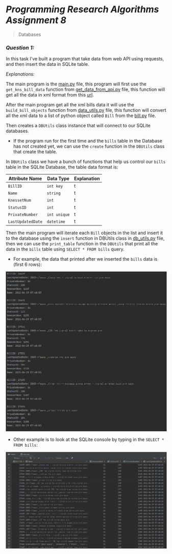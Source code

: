 # <i>Programming Research Algorithms Assignment 8</i>

> Databases

### <i>Question 1:</i>

In this task I've built a program that take data from web API using requests, and then insert the data in SQLite table.


*Explanations:*

The main program is the [main.py](q1/main.py) file, this program will first use the ```get_kns_bill_data``` function from [get_data_from_api.py](q1/get_data_from_api.py) file, this function will get all the data in xml format from this [url]("http://knesset.gov.il/Odata/ParliamentInfo.svc/KNS_Bill()?$filter=SubTypeID%20eq%2054&$expand=KNS_BillInitiators").

After the main program get all the xml bills data it will use the ```build_bill_objects``` function from [data_utils.py](q1/data_utils.py) file, this function will convert all the xml data to a list of python object called ```Bill``` from the [bill.py](q1/bill.py) file.

Then creates a ```DBUtils``` class instance that will connect to our SQLite databases. 

* If the program run for the first time and the ```bills``` table in the Database has not created yet, we can use the ```create``` function in the ```DBUtils``` class that create the table. 

In ```DBUtils``` class we have a bunch of functions that help us control our ```bills``` table in the SQLite Database, the table data format is:

| Attribute Name | Data Type | Explanation | 
|---|---|---|
| ```BillID``` | ```int key``` | t |
| ```Name``` | ```string``` | t |
| ```KnessetNum``` | ```int``` | t |
| ```StatusID``` | ```int``` | t |
| ```PrivateNumber``` | ```int unique``` | t |
| ```LastUpdatedDate``` | ```datetime``` | t |

Then the main program will iterate each ```Bill``` objects in the list and insert it to the database using the ```insert``` function in DBUtils class in [db_utils.py](q1/db_utils.py) file, then we can use the ```print_table``` function in the ```DBUtils``` that print all the data in the ```bills``` table using ```SELECT * FROM bills``` query.

* For example, the data that printed after we inserted the ```bills``` data is (first 6 rows):

![img_2.png](q1/images/img_2.png)

* Other example is to look at the SQLite console by typing in the ```SELECT * FROM bills```:

![img_1.png](q1/images/img_1.png)